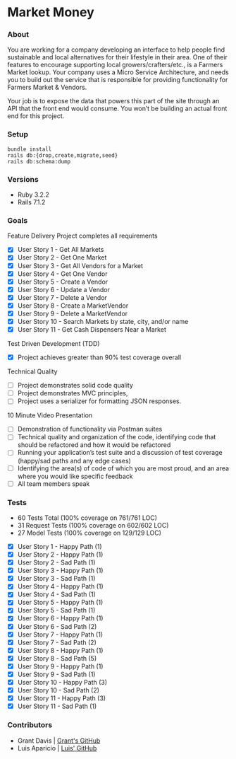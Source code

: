 # Market Money

### About

You are working for a company developing an interface to help people find sustainable and local alternatives for their lifestyle in their area. One of their features to encourage supporting local growers/crafters/etc., is a Farmers Market lookup. Your company uses a Micro Service Architecture, and needs you to build out the service that is responsible for providing functionality for Farmers Market & Vendors.

Your job is to expose the data that powers this part of the site through an API that the front end would consume. You won’t be building an actual front end for this project.

### Setup

```
bundle install
rails db:{drop,create,migrate,seed}
rails db:schema:dump
```

### Versions

- Ruby 3.2.2
- Rails 7.1.2

### Goals

Feature Delivery
Project completes all requirements
- [x] User Story 1 - Get All Markets
- [x] User Story 2 - Get One Market
- [x] User Story 3 - Get All Vendors for a Market
- [x] User Story 4 - Get One Vendor
- [x] User Story 5 - Create a Vendor
- [x] User Story 6 - Update a Vendor
- [x] User Story 7 - Delete a Vendor
- [x] User Story 8 - Create a MarketVendor
- [x] User Story 9 - Delete a MarketVendor
- [x] User Story 10 - Search Markets by state, city, and/or name
- [x] User Story 11 - Get Cash Dispensers Near a Market

Test Driven Development (TDD)
- [x] Project achieves greater than 90% test coverage overall

Technical Quality
- [ ] Project demonstrates solid code quality
- [ ] Project demonstrates MVC principles, 
- [ ] Project uses a serializer for formatting JSON responses.

10 Minute Video Presentation
- [ ] Demonstration of functionality via Postman suites
- [ ] Technical quality and organization of the code, identifying code that should be refactored and how it would be refactored
- [ ] Running your application’s test suite and a discussion of test coverage (happy/sad paths and any edge cases)
- [ ] Identifying the area(s) of code of which you are most proud, and an area where you would like specific feedback
- [ ] All team members speak

### Tests

* 60 Tests Total (100% coverage on 761/761 LOC)
* 31 Request Tests (100% coverage on 602/602 LOC)
* 27 Model Tests (100% coverage on 129/129 LOC)

- [x] User Story 1 - Happy Path (1)
- [x] User Story 2 - Happy Path (1)
- [x] User Story 2 - Sad Path (1)
- [x] User Story 3 - Happy Path (1)
- [x] User Story 3 - Sad Path (1)
- [x] User Story 4 - Happy Path (1)
- [x] User Story 4 - Sad Path (1)
- [x] User Story 5 - Happy Path (1)
- [x] User Story 5 - Sad Path (1)
- [x] User Story 6 - Happy Path (1)
- [x] User Story 6 - Sad Path (2)
- [x] User Story 7 - Happy Path (1)
- [x] User Story 7 - Sad Path (2)
- [x] User Story 8 - Happy Path (1)
- [x] User Story 8 - Sad Path (5)
- [x] User Story 9 - Happy Path (1)
- [x] User Story 9 - Sad Path (1)
- [x] User Story 10 - Happy Path (3)
- [x] User Story 10 - Sad Path (2)
- [x] User Story 11 - Happy Path (3)
- [x] User Story 11 - Sad Path (1)

### Contributors

* Grant Davis | [Grant's GitHub](https://github.com/grantdavis303)
* Luis Aparicio | [Luis' GitHub](https://github.com/LuisAparicio14)